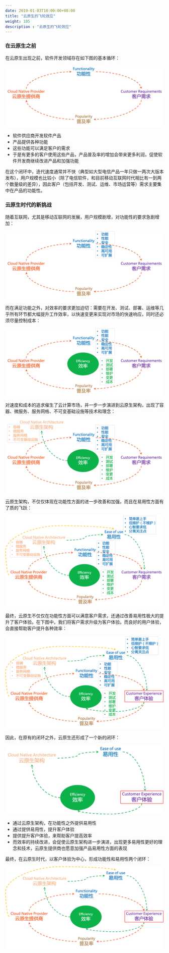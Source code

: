 ```yaml
---
date: 2019-01-03T10:00:00+08:00
title: "云原生的飞轮效应"
weight: 105
description : "云原生的飞轮效应"
---
```


### 在云原生之前

在云原生出现之前，软件开发领域存在如下图的基本循环：

![](images/flywheel-1.png)

- 软件供应商开发软件产品
- 产品提供各种功能
- 这些功能可以满足客户的需求
- 于是有更多的客户使用这些产品，产品普及率的增加会带来更多利润，促使软件开发商继续改进产品和加强功能

在这个闭环中，迭代速度通常并不快（典型如大型电信产品一年只做一两次大版本发布），用户规模也比较小（除了电信软件，和目前移动互联网时代相比有一到两个数量级的差异），因此客户（包括开发、测试、运维、市场运营等）需求主要集中在产品的功能性。

### 云原生时代的新挑战

随着互联网，尤其是移动互联网的发展，用户规模剧增，对功能性的要求急剧增加：

![](images/flywheel-2.png)

而在满足功能之外，对效率的要求更加迫切：需要在开发、测试、部署、运维等几乎所有环节都大幅提升工作效率，以快速变更来实现对市场的快速响应，同时还必须尽量控制成本：

![](images/flywheel-3.png)

对速度和成本的追求催生了云计算市场，并一步一步演进到云原生架构，出现了容器、微服务、服务网格、不可变基础设施等技术和理念：

![](images/flywheel-4.png)

云原生架构，不仅仅体现在功能性方面的进一步改善和加强，而且在易用性方面有了质的飞跃：

![](images/flywheel-5.png)

最终，云原生不仅仅在功能性方面可以满意客户需求，还通过改善易用性极大的提升了客户体验。在下图中，我们将客户需求升级为客户体验。而良好的用户体验，会直接帮助客户提升各种效率：

![](images/flywheel-6.png)

因此，在原有的闭环之外，云原生还形成了一个新的闭环：

![](images/flywheel-7.png)

- 通过云原生架构，在功能性之外提供易用性
- 通过提供易用性，提升客户体验
- 提供提升客户体验，来帮助客户提高效率
- 而效率的持续改进，会促使云原生架构进一步演进，出现更多易用性更好的理念和技术，云原生提供商也愿意加强产品易用性方面的表现

最终，在云原生时代，以客户体验为中心，形成功能性和易用性两个闭环：

![](images/flywheel-8.png)






